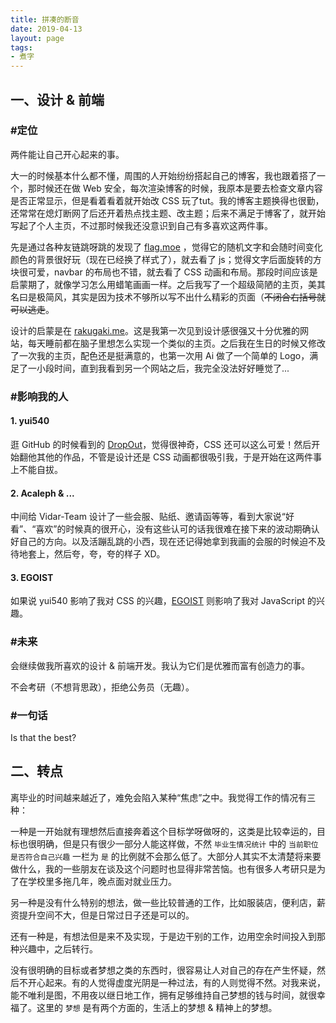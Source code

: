 ```yaml
---
title: 拼凑的断音
date: 2019-04-13
layout: page
tags:
- 煮字
---
```


## 一、设计 & 前端
### #定位
两件能让自己开心起来的事。  

大一的时候基本什么都不懂，周围的人开始纷纷搭起自己的博客，我也跟着搭了一个，那时候还在做 Web 安全，每次渲染博客的时候，我原本是要去检查文章内容是否正常显示，但是看着看着就开始改 CSS 玩了tut。我的博客主题换得也很勤，还常常在熄灯断网了后还开着热点找主题、改主题；后来不满足于博客了，就开始写起了个人主页，不过那时候我还没意识到自己有多喜欢这两件事。

先是通过各种友链跳呀跳的发现了 [flag.moe](https://flag.moe) ，觉得它的随机文字和会随时间变化颜色的背景很好玩（现在已经换了样式了），就去看了 js；觉得文字后面旋转的方块很可爱，navbar 的布局也不错，就去看了 CSS 动画和布局。那段时间应该是启蒙期了，就像学习怎么用蜡笔画画一样。之后我写了一个超级简陋的主页，美其名曰是极简风，其实是因为技术不够所以写不出什么精彩的页面（~~不闭合右括号就可以逃走~~。

设计的启蒙是在 [rakugaki.me](https://rakugaki.me/)。这是我第一次见到设计感很强又十分优雅的网站，每天睡前都在脑子里想怎么实现一个类似的主页。之后我在生日的时候又修改了一次我的主页，配色还是挺满意的，也第一次用 Ai 做了一个简单的 Logo，满足了一小段时间，直到我看到另一个网站之后，我完全没法好好睡觉了...

### #影响我的人
#### 1. yui540
逛 GitHub 的时候看到的 [DropOut](https://github.com/yui540/DropOut)，觉得很神奇，CSS 还可以这么可爱！然后开始翻他其他的作品，不管是设计还是 CSS 动画都很吸引我，于是开始在这两件事上不能自拔。

#### 2. Acaleph & ...
中间给 Vidar-Team 设计了一些会服、贴纸、邀请函等等，看到大家说“好看”、“喜欢”的时候真的很开心，没有这些认可的话我很难在接下来的波动期确认好自己的方向。以及活蹦乱跳的小西，现在还记得她拿到我画的会服的时候迫不及待地套上，然后夸，夸，夸的样子 XD。

#### 3. EGOIST
如果说 yui540 影响了我对 CSS 的兴趣，[EGOIST](https://github.com/egoist) 则影响了我对 JavaScript 的兴趣。

### #未来
会继续做我所喜欢的设计 & 前端开发。我认为它们是优雅而富有创造力的事。

不会考研（不想背思政），拒绝公务员（无趣）。

### #一句话
Is that the best?

## 二、转点
离毕业的时间越来越近了，难免会陷入某种“焦虑”之中。我觉得工作的情况有三种：

一种是一开始就有理想然后直接奔着这个目标学呀做呀的，这类是比较幸运的，目标也很明确，但是只有很少一部分人能这样做，不然 `毕业生情况统计` 中的 `当前职位是否符合自己兴趣` 一栏为 `是` 的比例就不会那么低了。大部分人其实不太清楚将来要做什么，我的一些朋友在谈及这个问题时也显得非常苦恼。也有很多人考研只是为了在学校里多拖几年，晚点面对就业压力。

另一种是没有什么特别的想法，做一些比较普通的工作，比如服装店，便利店，薪资提升空间不大，但是日常过日子还是可以的。

还有一种是，有想法但是来不及实现，于是边干别的工作，边用空余时间投入到那种兴趣中，之后转行。

没有很明确的目标或者梦想之类的东西时，很容易让人对自己的存在产生怀疑，然后不开心起来。有的人觉得虚度光阴是一种过法，有的人则觉得不然。对我来说，能不唯利是图，不用夜以继日地工作，拥有足够维持自己梦想的钱与时间，就很幸福了。这里的 `梦想` 是有两个方面的，生活上的梦想 & 精神上的梦想。



